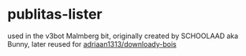 # publitas-lister
used in the v3bot Malmberg bit, originally created by SCHOOLAAD aka Bunny, later reused for <a href="//github.com/adriaan1313/downloady-bois">adriaan1313/downloady-bois</a>
